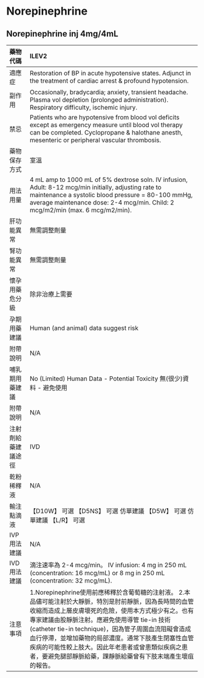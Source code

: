 # Norepinephrine

## Norepinephrine inj 4mg/4mL

| 藥物代碼 | ILEV2 |
| :--- | :--- |
| 適應症 | Restoration of BP in acute hypotensive states. Adjunct in the treatment of cardiac arrest & profound hypotension. |
| 副作用 | Occasionally, bradycardia; anxiety, transient headache. Plasma vol depletion \(prolonged administration\). Respiratory difficulty, ischemic injury. |
| 禁忌 | Patients who are hypotensive from blood vol deficits except as emergency measure until blood vol therapy can be completed. Cyclopropane & halothane anesth, mesenteric or peripheral vascular thrombosis. |
| 藥物保存方式 | 室溫 |
| 用法用量 | 4 mL amp to 1000 mL of 5% dextrose soln. IV infusion, Adult: 8-12 mcg/min initially, adjusting rate to maintenance a systolic blood pressure = 80-100 mmHg, average maintenance dose: 2-4 mcg/min.  Child: 2 mcg/m2/min \(max. 6 mcg/m2/min\). |
| 肝功能異常 | 無需調整劑量 |
| 腎功能異常 | 無需調整劑量 |
| 懷孕用藥危分級 | 除非治療上需要 |
| 孕期用藥建議 | Human \(and animal\) data suggest risk |
| 附帶說明 | N/A |
| 哺乳期用藥建議 | No \(Limited\) Human Data - Potential Toxicity 無\(很少\)資料 - 避免使用 |
| 附帶說明 | N/A |
| 注射劑給藥建議途徑 | IVD |
| 乾粉稀釋液 | N/A |
| 輸注點滴液 | 【D10W】 可選  【D5NS】 可選 仿單建議  【D5W】 可選 仿單建議  【L/R】 可選 |
| IVP 用法建議 | N/A |
| IVD 用法建議 | 滴注速率為 2-4 mcg/min。 IV infusion: 4 mg in 250 mL \(concentration: 16 mcg/mL\) or 8 mg in 250 mL \(concentration: 32 mcg/mL\). |
| 注意事項 | 1.Norepinephrine使用前應稀釋於含葡萄糖的注射液。 2.本品儘可能注射於大靜脈，特別是肘前靜脈，因為長時間的血管收縮而造成上層皮膚壞死的危險，使用本方式極少有之。也有專家建議由股靜脈注射。應避免使用導管 tie-in 技術\(catheter tie-in technique\)，因為管子周圍血流阻礙會造成血行停滯，並增加藥物的局部濃度。通常下肢產生閉塞性血管疾病的可能性較上肢大。因此年老患者或曾患類似疾病之患者，要避免腿部靜脈給藥，踝靜脈給藥曾有下肢末端產生壞疽的報告。 |

